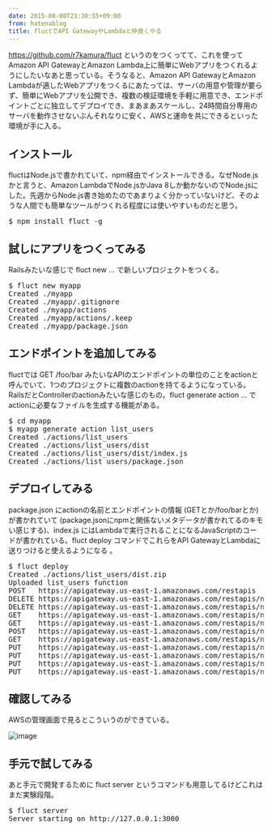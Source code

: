 ```yaml
---
date: 2015-08-08T23:30:55+09:00
from: hatenablog
title: fluctでAPI GatewayやLambdaと仲良くやる
---
```


<p><a href="https://github.com/r7kamura/fluct">https://github.com/r7kamura/fluct</a> というのをつくってて、これを使ってAmazon API GatewayとAmazon Lambda上に簡単にWebアプリをつくれるようにしたいなあと思っている。そうなると、Amazon API GatewayとAmazon Lambdaが適したWebアプリをつくるにあたっては、サーバの用意や管理が要らず、簡単にWebアプリを公開でき、複数の検証環境を手軽に用意でき、エンドポイントごとに独立してデプロイでき、まあまあスケールし、24時間自分専用のサーバを動作させないぶんそれなりに安く、AWSと運命を共にできるといった環境が手に入る。</p>

<h2>インストール</h2>

<p>fluctはNode.jsで書かれていて、npm経由でインストールできる。なぜNode.jsかと言うと、Amazon LambdaでNode.jsかJava 8しか動かないのでNode.jsにした。先週からNode.js書き始めたのであまりよく分かっていないけど、そのような人間でも簡単なツールがつくれる程度には使いやすいものだと思う。</p>

<pre class="code" data-lang="" data-unlink>$ npm install fluct -g</pre>


<h2>試しにアプリをつくってみる</h2>

<p>Railsみたいな感じで fluct new ... で新しいプロジェクトをつくる。</p>

<pre class="code" data-lang="" data-unlink>$ fluct new myapp
Created ./myapp
Created ./myapp/.gitignore
Created ./myapp/actions
Created ./myapp/actions/.keep
Created ./myapp/package.json</pre>


<h2>エンドポイントを追加してみる</h2>

<p>fluctでは GET /foo/bar みたいなAPIのエンドポイントの単位のことをactionと呼んでいて、1つのプロジェクトに複数のactionを持てるようになっている。RailsだとControllerのactionみたいな感じのもの。fluct generate action ... でactionに必要なファイルを生成する機能がある。</p>

<pre class="code" data-lang="" data-unlink>$ cd myapp
$ myapp generate action list_users
Created ./actions/list_users
Created ./actions/list_users/dist
Created ./actions/list_users/dist/index.js
Created ./actions/list_users/package.json</pre>


<h2>デプロイしてみる</h2>

<p>package.json にactionの名前とエンドポイントの情報 (GETとか/foo/barとか) が書かれていて (package.jsonにnpmと関係ないメタデータが書かれてるのキモい感じする)、index.js にはLambdaで実行されることになるJavaScriptのコードが書かれている。fluct deploy コマンドでこれらをAPI GatewayとLambdaに送りつけると使えるようになる 。</p>

<pre class="code" data-lang="" data-unlink>$ fluct deploy
Created ./actions/list_users/dist.zip
Uploaded list_users function
POST   https://apigateway.us-east-1.amazonaws.com/restapis
DELETE https://apigateway.us-east-1.amazonaws.com/restapis/nob3eusi70/models/Empty
DELETE https://apigateway.us-east-1.amazonaws.com/restapis/nob3eusi70/models/Error
GET    https://apigateway.us-east-1.amazonaws.com/restapis/nob3eusi70/resources
GET    https://apigateway.us-east-1.amazonaws.com/restapis/nob3eusi70/resources
POST   https://apigateway.us-east-1.amazonaws.com/restapis/nob3eusi70/resources/k1xqcw5cj8
GET    https://apigateway.us-east-1.amazonaws.com/restapis/nob3eusi70/resources
PUT    https://apigateway.us-east-1.amazonaws.com/restapis/nob3eusi70/resources/i7qrat/methods/GET
PUT    https://apigateway.us-east-1.amazonaws.com/restapis/nob3eusi70/resources/i7qrat/methods/GET/integration
PUT    https://apigateway.us-east-1.amazonaws.com/restapis/nob3eusi70/resources/i7qrat/methods/GET/responses/200
PUT    https://apigateway.us-east-1.amazonaws.com/restapis/nob3eusi70/resources/i7qrat/methods/GET/integration/responses/200</pre>


<h2>確認してみる</h2>

<p>AWSの管理画面で見るとこういうのができている。</p>

<p><img src="https://qiita-image-store.s3.amazonaws.com/0/4365/69909845-1541-b86d-fdf1-c1c87e5d9651.png" alt="image"></p>

<h2>手元で試してみる</h2>

<p>あと手元で開発するために fluct server というコマンドも用意してるけどこれはまだ実験段階。</p>

<pre class="code" data-lang="" data-unlink>$ fluct server
Server starting on http://127.0.0.1:3000</pre>



